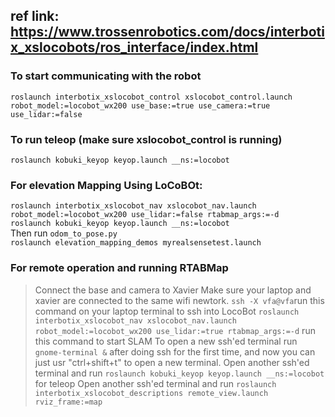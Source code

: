 ## ref link: https://www.trossenrobotics.com/docs/interbotix_xslocobots/ros_interface/index.html

### To start communicating with the robot 
`roslaunch interbotix_xslocobot_control xslocobot_control.launch robot_model:=locobot_wx200 use_base:=true use_camera:=true use_lidar:=false`


### To run teleop (make sure xslocobot_control is running)
`roslaunch kobuki_keyop keyop.launch __ns:=locobot`

### For elevation Mapping Using LoCoBOt:
`roslaunch interbotix_xslocobot_nav xslocobot_nav.launch robot_model:=locobot_wx200 use_lidar:=false rtabmap_args:=-d`   
`roslaunch kobuki_keyop keyop.launch __ns:=locobot`     
Then run `odom_to_pose.py`    
`roslaunch elevation_mapping_demos myrealsensetest.launch`



### For remote operation and running RTABMap
> Connect the base and camera to Xavier
> Make sure your laptop and xavier are connected to the same wifi newtork.
> `ssh -X vfa@vfa`run this command on your laptop terminal to ssh into LocoBot
> `roslaunch interbotix_xslocobot_nav xslocobot_nav.launch robot_model:=locobot_wx200 use_lidar:=true rtabmap_args:=-d` run this command to start SLAM
> To open a new ssh'ed terminal run `gnome-terminal &` after doing ssh for the first time, and now you can just usr "ctrl+shift+t" to open a new terminal.
> Open another ssh'ed terminal and run `roslaunch kobuki_keyop keyop.launch __ns:=locobot` for teleop
> Open another ssh'ed terminal and run `roslaunch interbotix_xslocobot_descriptions remote_view.launch rviz_frame:=map`
